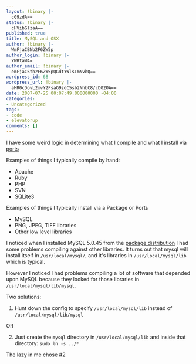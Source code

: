 ```yaml
---
layout: !binary |-
  cG9zdA==
status: !binary |-
  cHVibGlzaA==
published: true
title: MySQL and OSX
author: !binary |-
  WmFjaCBNb2F6ZW5p
author_login: !binary |-
  YWRtaW4=
author_email: !binary |-
  emFjaC5tb2F6ZW5pQGdtYWlsLmNvbQ==
wordpress_id: 68
wordpress_url: !binary |-
  aHR0cDovL2xvY2FsaG9zdC5sb2NhbC8/cD02OA==
date: 2007-07-25 00:07:49.000000000 -04:00
categories:
- Uncategorized
tags:
- code
- elevatorup
comments: []
---
```

I have some weird logic in determining what I compile and what I install via [ports](http://www.macports.org/)

Examples of things I typically compile by hand:
* Apache
* Ruby
* PHP
* SVN
* SQLite3

Examples of things I typically install via a Package or Ports
* MySQL
* PNG, JPEG, TIFF libraries
* Other low level libraries

I noticed when I installed MySQL 5.0.45 from the [package distribution](http://dev.mysql.com/downloads/mysql/5.0.html#macosx-dmg) I had some problems compiling against other libraries. It turns out that mysql will install itself in `/usr/local/mysql/`, and it's libraries in `/usr/local/mysql/lib` which is typical.

However I noticed I had problems compiling a lot of software that depended upon MySQL because they looked for those libraries in `/usr/local/mysql/lib/mysql`. 

Two solutions:

1. Hunt down the config to specify `/usr/local/mysql/lib` instead of `/usr/local/mysql/lib/mysql`

OR

2. Just create the `mysql` directory in `/usr/local/mysql/lib` and inside that directory: `sudo ln -s ../*`

The lazy in me chose #2
